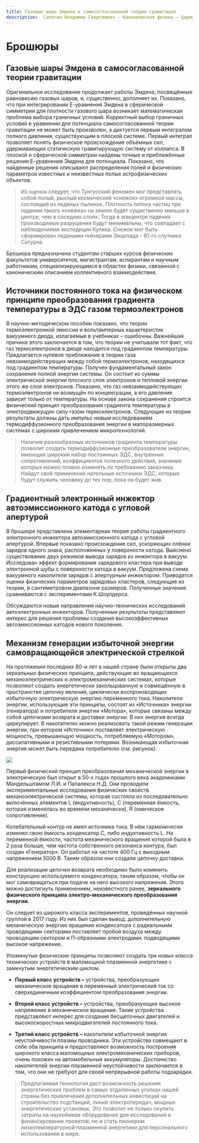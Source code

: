```yaml
---
title: Газовые шары Эмдена в самосогласованной теории гравитации
description:  Сапогин Владимир Георгиевич - Каноническая физика – Царица наукоёмких технологий
---
```


# Брошюры

## Газовые шары Эмдена в самосогласованной теории гравитации

Оригинальное исследование продолжает работы Эмдена, посвящённые равновесию газовых шаров, и, существенно, дополняет их. Показано, что при интегрировании Е-уравнения Эмдена в сферической симметрии для плотности газового шара возникает математическая проблема выбора граничных условий. Корректный выбор граничных условий в уравнении для потенциала самосогласованной теории гравитации не может быть произволен, а диктуется первым интегралом полного давления, существующим в плоской системе. Первый интеграл позволяет понять физическое происхождение объёмных сил, удерживающих статическую гравитирующую систему от коллапса. В плоской и сферической симметрии найдены точные и приближённые решения Е-уравнения Эмдена для потенциала. Показано, что найденные решения описывают распределения полей и физических параметров известных и неизвестных полых астрофизических объектов.

> Из оценок следует, что Тунгусский феномен мог представлять собой полый, рыхлый космический «снежок» огромной массы, состоящий из ледяных пылинок. Плотность потока частиц при падении такого «снежка» на землю будет существенно меньше в центре, чем в соседних слоях. Тогда в эпицентре падения производимые разрушения будут минимальны, что совпадает с наблюдениями экспедиции Кулика. Cнежок мог быть сформирован ледяными гейзерами Энцелада – 61-го спутника Сатурна.

Брошюра предназначена студентам старших курсов физических факультетов университетов, магистрантам, аспирантам и научным работникам, специализирующимся в областях физики, связанной с каноническим описанием коллективного взаимодействия.

<!-- [Читать дальше]() -->

## Источники постоянного тока на физическом принципе преобразования градиента температуры в ЭДС газом термоэлектронов

В научно-методическом пособии показано, что теории термоэлектронной эмиссии и вольтамперных характеристик вакуумного диода, излагаемые в учебниках – ошибочны. Важнейшая причина этого заключается в том, что теории не учитывали тот факт, что газ термоэлектронов в диоде находится под градиентом температуры. Предлагается нулевое приближение в теории газа невзаимодействующих между собой термоэлектронов, находящихся под градиентом температуры. Получен фундаментальный закон сохранения полной энергии системы. Он состоит из суммы электрической энергии плоского слоя электронов и тепловой энергии этого же слоя электронов. Показано, что газ невзаимодействующих термоэлектронов не возмущён по концентрации, а его давление зависит только от температуры. На основе закона сохранения строится физический принцип преобразования градиента температуры в электродвижущую силу газом термоэлектронов. Следующие из теории результаты должны дать импульс новым исследованиям термодиффузионного преобразования энергии в малоразмерных системах с широким привлечением микротехнологий.

> Наличие разнообразных источников градиента температуры позволит создать термодиффузионные преобразователи энергии, имеющих широкий набор постоянных ЭДС, внутренних сопротивлений, коэффициентов полезного действия, значения которых можно плавно изменять по требованию заказчика. Найдут своё применение нательные источники ЭДС, которые будут служить человеку до тех пор, пока он будет жив.

<!-- [Читать дальше]() -->

## Градиентный электронный инжектор автоэмиссионного катода с угловой апертурой

В брошюре представлена элементарная теория работы градиентного электронного инжектора автоэмиссионного катода с угловой апертурой. Впервые показано происхождение сил, ускоряющих плёнки зарядов одного знака, расположенных у поверхности катода. Выяснено существование двух режимов вывода зарядов из инжектора в вакуум. Исследован эффект формирования зарядового кластера при выводе электронной шубы с поверхности катода в вакуум. Предложена схема вакуумного накопителя зарядов с апертурным инжектором. Приводятся оценки физических параметров зарядовых кластеров, следующие из теории, в сантиметровом диапазоне размеров. Полученные значения сравниваются с экспериментами К.Шоулдерса.

Обсуждаются новые направления научно-технических исследований автоэлектронных инжекторов. Полученные результаты представляют интерес для решения проблемы создания высокоэффективных автоэмиссионных катодов нового поколения.

<!-- [Читать дальше]() -->

## Механизм генерации избыточной энергии самовращающейся электрической стрелкой

На протяжении последних 80-и лет в нашей стране были открыты два зеркальных физических принципа, действующие во вращающихся механоэлектрических и электромеханических системах, которые позволяют создать энергетически закольцованную и совмещённую в пространстве цепочку явлений, циклически воспроизводящих избыточную электрическую энергию переменного тока. Накопители энергии, использующие эти принципы, состоят из «Источника» энергии (генератора) и потребителя энергии «Мотора», которые связаны между собой цепочками возврата и доставки энергии. В них энергия всегда циркулирует. В накопителях можно реализовать такой режим генерации энергии, при котором «Источник» поставляет электрическую мощность, превышающую мощность, потребляемую «Мотором», диссипативными и резистивными потерями. Возникающая избыточная энергия может быть передана потребителю (см. рисунок).

<img px-3 py-2 rounded-md ring-8 ring-offset-4 bg-slate-200 ring-slate-300 dark:bg-slate-800 dark:ring-slate-900 dark:ring-offset-0 src="/docs/brochure/МеханизмГенерацииИзбыточнойЭнергии.png">

Первый физический принцип преобразования механической энергии в электрическую был открыт в 50-х годах прошлого века академиками Мандельштамом Л.И. и Папалекси Н.Д. Они проводили экспериментальные исследования физических свойств механоэлектрической системы, которая состояла из последовательно включённых элементов L (индуктивность), C (переменная ёмкость, которая изменялась во времени механически), R (омическое сопротивление). 

Колебательный контур не имел источника тока. В нём гармонически изменял свою ёмкость конденсатор С, либо индуктивность L. На переменной ёмкости, частота механического вращения которой была в 2 раза больше, чем частота собственного резонанса контура, был создан «Генератор». Он работал на частоте 400 Гц с выходным напряжением 5000 В. Таким образом они создали цепочку доставки. 

Для реализации цепочки возврата необходимо было изменить конструкцию используемого конденсатора, таким образом, чтобы он мог самовращаться при подаче на него высокого напряжения. Этого можно достигнуть применением, неизвестного ранее, **зеркального физического принципа электро-механического преобразования энергии.**

Он следует из широкого класса экспериментов, проведённых научной группой в 2017 году. Из них был сделан вывод: дополнительную механическую энергию вращения конденсатора с радиальными проводящими секторами поставляет пробой воздуха между проводящим сектором и П-образными электродами, подводящими высокое напряжение.

Упомянутые физические принципы позволяют создать три новых класса технических устройств в маломощной плазменной энергетике с замкнутым энергетическим циклом.

- **Первый класс устройств –** устройства, преобразующие механическое вращение в переменный электрический ток со сверхединичным коэффициентом преобразования энергии. 

- **Второй класс устройств –** устройства, преобразующие высокое напряжение в механическое вращение. Такие устройства представляют интерес для создания бесщёточных двигателей и высокоскоростных микродвигателей постоянного тока.

- **Третий класс устройств –** накопители избыточной энергии неустойчивости плазмы проводника. Эти устройства совмещают в себе оба принципа и предоставляют возможность построения широкого класса маломощных электромеханических приборов, очень похожих на автомобильные аккумуляторы. Достоинство накопителей энергии плазменной неустойчивости заключается в том, что они не требуют для своей непрерывной работы подзарядки.

> Предлагаемая технология даст возможность решения энергетических проблем в самых отдаленных уголках нашей страны без привлечения дополнительных инвестиций на строительство подстанций, линий электропередач, мощных энергетических установок. Это позволит не только окупить затраты на наукоёмкое оборудование для исследований и финансирование проектов, но и стать пионером низкотемпературной плазменной энергетики для персонального использования в мире.

<!-- [Читать дальше]() -->